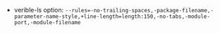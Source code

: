 
- verible-ls option: `--rules=-no-trailing-spaces,-package-filename,-parameter-name-style,+line-length=length:150,-no-tabs,-module-port,-module-filename`